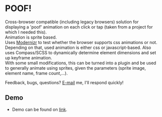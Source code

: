# POOF!

Cross-browser compatible (including legacy browsers) solution for displaying a 'poof' animation on each click or tap (taken from a project for which I needed this).   
Animation is sprite based.  
Uses [Modernizr](https://github.com/Modernizr/Modernizr) to test whether the browser supports css animations or not. Depending on that, used animation is either css or javascript-based. Also uses Compass/SCSS to dynamically determine element dimensions and set up keyframe animation.  
With some small modifications, this can be turned into a plugin and be used to generally animate using sprites, given the parameters (sprite image, element name, frame count,...).  
  
Feedback, bugs, questions? [E-mail](mailto:vanja@gavric.org) me, I'll respond quickly!

## Demo
- Demo can be found on [link](http://vanja.gavric.org/various/poof/).